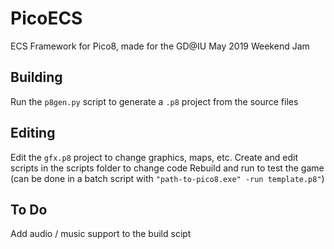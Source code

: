 # PicoECS
ECS Framework for Pico8, made for the GD@IU May 2019 Weekend Jam

## Building
Run the `p8gen.py` script to generate a `.p8` project from the source files

## Editing
Edit the `gfx.p8` project to change graphics, maps, etc.
Create and edit scripts in the scripts folder to change code
Rebuild and run to test the game (can be done in a batch script with `"path-to-pico8.exe" -run template.p8"`)

## To Do
Add audio / music support to the build scipt
